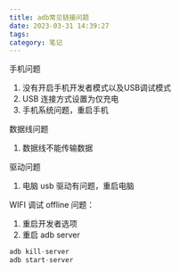 ```yaml
---
title: adb常见链接问题
date: 2023-03-31 14:39:27
tags:
category: 笔记
---
```


手机问题

1. 没有开启手机开发者模式以及USB调试模式
2. USB 连接方式设置为仅充电
3. 手机系统问题，重启手机

数据线问题

1. 数据线不能传输数据

驱动问题

1. 电脑 usb 驱动有问题，重启电脑



WIFI 调试 offline 问题：

1. 重启开发者选项
2. 重启 adb server  

```java
adb kill-server
adb start-server
```
